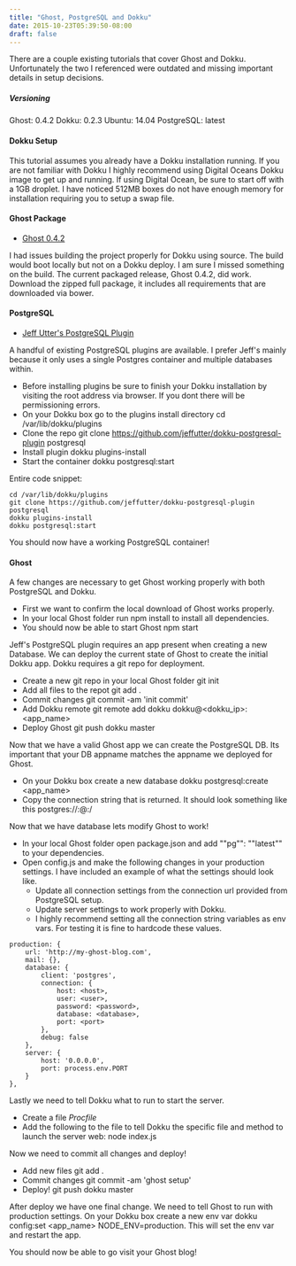 ```yaml
---
title: "Ghost, PostgreSQL and Dokku"
date: 2015-10-23T05:39:50-08:00
draft: false
---
```


There are a couple existing tutorials that cover Ghost and Dokku. Unfortunately the two I referenced were outdated and missing important details in setup decisions.

##### Versioning

Ghost: 0.4.2
Dokku: 0.2.3
Ubuntu: 14.04
PostgreSQL: latest


#### Dokku Setup

This tutorial assumes you already have a Dokku installation running. If you are not familiar with Dokku I highly recommend using Digital Oceans Dokku image to get up and running. If using Digital Ocean, be sure to start off with a 1GB droplet. I have noticed 512MB boxes do not have enough memory for installation requiring you to setup a swap file.

#### Ghost Package

- [Ghost 0.4.2](https://github.com/TryGhost/Ghost/releases/tag/0.4.2)

I had issues building the project properly for Dokku using source. The build would boot locally but not on a Dokku deploy. I am sure I missed something on the build. The current packaged release, Ghost 0.4.2, did work. Download the zipped full package, it includes all requirements that are downloaded via bower.

#### PostgreSQL

- [Jeff Utter's PostgreSQL Plugin](https://github.com/jeffutter/dokku-postgresql-plugin)

A handful of existing PostgreSQL plugins are available. I prefer Jeff's mainly because it only uses a single Postgres container and multiple databases within.

- Before installing plugins be sure to finish your Dokku installation by visiting the root address via browser. If you dont there will be permissioning errors.
- On your Dokku box go to the plugins install directory cd /var/lib/dokku/plugins
- Clone the repo git clone https://github.com/jeffutter/dokku-postgresql-plugin postgresql
- Install plugin dokku plugins-install
- Start the container dokku postgresql:start

Entire code snippet:
```
cd /var/lib/dokku/plugins  
git clone https://github.com/jeffutter/dokku-postgresql-plugin postgresql  
dokku plugins-install  
dokku postgresql:start  
```
You should now have a working PostgreSQL container!

#### Ghost

A few changes are necessary to get Ghost working properly with both PostgreSQL and Dokku.

- First we want to confirm the local download of Ghost works properly.
- In your local Ghost folder run npm install to install all dependencies.
- You should now be able to start Ghost npm start

Jeff's PostgreSQL plugin requires an app present when creating a new Database. We can deploy the current state of Ghost to create the initial Dokku app. Dokku requires a git repo for deployment.

- Create a new git repo in your local Ghost folder git init
- Add all files to the repot git add .
- Commit changes git commit -am 'init commit'
- Add Dokku remote git remote add dokku dokku@<dokku_ip>:<app_name>
- Deploy Ghost git push dokku master


Now that we have a valid Ghost app we can create the PostgreSQL DB. Its important that your DB appname matches the appname we deployed for Ghost.

- On your Dokku box create a new database dokku postgresql:create <app_name>
- Copy the connection string that is returned. It should look something like this postgres://<user>:<password>@<host>:<port>/<database>

Now that we have database lets modify Ghost to work!

- In your local Ghost folder open package.json and add ""pg"": ""latest"" to your dependencies.
- Open config.js and make the following changes in your production settings. I have included an example of what the settings should look like.
  - Update all connection settings from the connection url provided from PostgreSQL setup.
  - Update server settings to work properly with Dokku.
  - I highly recommend setting all the connection string variables as env vars. For testing it is fine to hardcode these values.

```
production: {  
    url: 'http://my-ghost-blog.com',
    mail: {},
    database: {
        client: 'postgres',
        connection: {
            host: <host>,
            user: <user>,
            password: <password>,
            database: <database>,
            port: <port>
        },
        debug: false
    },
    server: {
        host: '0.0.0.0',
        port: process.env.PORT
    }
},
```

Lastly we need to tell Dokku what to run to start the server.

- Create a file *Procfile*
- Add the following to the file to tell Dokku the specific file and method to launch the server web: node index.js


Now we need to commit all changes and deploy!

- Add new files git add .
- Commit changes git commit -am 'ghost setup'
- Deploy! git push dokku master


After deploy we have one final change. We need to tell Ghost to run with production settings. On your Dokku box create a new env var dokku config:set <app_name> NODE_ENV=production. This will set the env var and restart the app.

You should now be able to go visit your Ghost blog!
